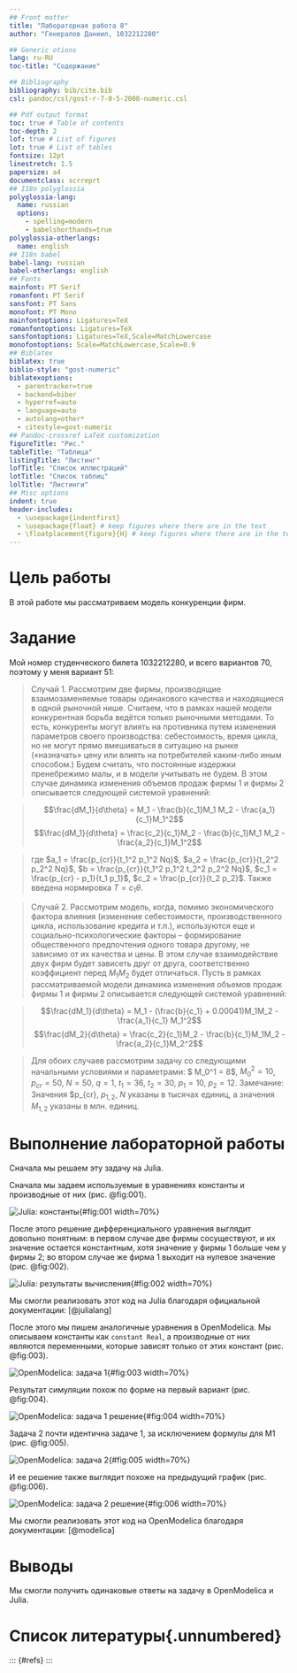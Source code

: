 ```yaml
---
## Front matter
title: "Лабораторная работа 8"
author: "Генералов Даниил, 1032212280"

## Generic otions
lang: ru-RU
toc-title: "Содержание"

## Bibliography
bibliography: bib/cite.bib
csl: pandoc/csl/gost-r-7-0-5-2008-numeric.csl

## Pdf output format
toc: true # Table of contents
toc-depth: 2
lof: true # List of figures
lot: true # List of tables
fontsize: 12pt
linestretch: 1.5
papersize: a4
documentclass: scrreprt
## I18n polyglossia
polyglossia-lang:
  name: russian
  options:
	- spelling=modern
	- babelshorthands=true
polyglossia-otherlangs:
  name: english
## I18n babel
babel-lang: russian
babel-otherlangs: english
## Fonts
mainfont: PT Serif
romanfont: PT Serif
sansfont: PT Sans
monofont: PT Mono
mainfontoptions: Ligatures=TeX
romanfontoptions: Ligatures=TeX
sansfontoptions: Ligatures=TeX,Scale=MatchLowercase
monofontoptions: Scale=MatchLowercase,Scale=0.9
## Biblatex
biblatex: true
biblio-style: "gost-numeric"
biblatexoptions:
  - parentracker=true
  - backend=biber
  - hyperref=auto
  - language=auto
  - autolang=other*
  - citestyle=gost-numeric
## Pandoc-crossref LaTeX customization
figureTitle: "Рис."
tableTitle: "Таблица"
listingTitle: "Листинг"
lofTitle: "Список иллюстраций"
lotTitle: "Список таблиц"
lolTitle: "Листинги"
## Misc options
indent: true
header-includes:
  - \usepackage{indentfirst}
  - \usepackage{float} # keep figures where there are in the text
  - \floatplacement{figure}{H} # keep figures where there are in the text
---
```


# Цель работы

В этой работе мы рассматриваем модель конкуренции фирм.

# Задание

Мой номер студенческого билета 1032212280, и всего вариантов 70, поэтому у меня вариант 51:

> Случай 1. Рассмотрим две фирмы, производящие взаимозаменяемые товары
> одинакового качества и находящиеся в одной рыночной нише. Считаем, что в рамках
> нашей модели конкурентная борьба ведётся только рыночными методами. То есть,
> конкуренты могут влиять на противника путем изменения параметров своего
> производства: себестоимость, время цикла, но не могут прямо вмешиваться в
> ситуацию на рынке («назначать» цену или влиять на потребителей каким-либо иным
> способом.) Будем считать, что постоянные издержки пренебрежимо малы, и в
> модели учитывать не будем. В этом случае динамика изменения объемов продаж
> фирмы 1 и фирмы 2 описывается следующей системой уравнений:

> $$\frac{dM_1}{d\theta} = M_1 - \frac{b}{c_1}M_1 M_2 - \frac{a_1}{c_1}M_1^2$$
> $$\frac{dM_1}{d\theta} = \frac{c_2}{c_1}M_2 - \frac{b}{c_1}M_1 M_2 - \frac{a_2}{c_1}M_1^2$$

> где $a_1 = \frac{p_{cr}}{t_1^2 p_1^2 Nq}$, $a_2 = \frac{p_{cr}}{t_2^2 p_2^2 Nq}$, 
> $b = \frac{p_{cr}}{t_1^2 p_1^2 t_2^2 p_2^2 Nq}$, $c_1 = \frac{p_{cr} - p_1}{t_1 p_1}$, $c_2 = \frac{p_{cr}}{t_2 p_2}$. Также введена нормировка $T=c_1\theta$.

> Случай 2. Рассмотрим модель, когда, помимо экономического фактора
> влияния (изменение себестоимости, производственного цикла, использование
> кредита и т.п.), используются еще и социально-психологические факторы –
> формирование общественного предпочтения одного товара другому, не зависимо от
> их качества и цены. В этом случае взаимодействие двух фирм будет зависеть друг
> от друга, соответственно коэффициент перед $M_1 M_2$ будет отличаться. Пусть в
> рамках рассматриваемой модели динамика изменения объемов продаж фирмы 1 и
> фирмы 2 описывается следующей системой уравнений:

> $$\frac{dM_1}{d\theta} = M_1 - (\frac{b}{c_1} + 0.00041)M_1M_2 - \frac{a_1}{c_1} M_1^2$$
> $$\frac{dM_2}{d\theta} = \frac{c_2}{c_1}M_2 - \frac{b}{c_1}M_1M_2 - \frac{a_2}{c_1}M_2^2$$

> Для обоих случаев рассмотрим задачу со следующими начальными условиями и параметрами:
> $ M_0^1 = 8$, $M_0^2 = 10$, $p_{cr} = 50$, $N=50$, $q=1$, $t_1=36$, $t_2=30$, $p_1=10$, $p_2 = 12$.
> Замечание: Значения $p_{cr}, $p_{1,2}$, $N$ указаны в тысячах единиц, а значения $M_{1,2}$ указаны в млн. единиц.

# Выполнение лабораторной работы

Сначала мы решаем эту задачу на Julia.

Сначала мы задаем используемые в уравнениях константы и производные от них (рис. @fig:001).

![Julia: константы](image/1.png){#fig:001 width=70%}


После этого решение дифференциального уравнения выглядит довольно понятным:
в первом случае две фирмы сосуществуют, и их значение остается константным,
хотя значение у фирмы 1 больше чем у фирмы 2;
во втором случае же фирма 1 выходит на нулевое значение (рис. @fig:002).

![Julia: результаты вычисления](image/2.png){#fig:002 width=70%}

Мы смогли реализовать этот код на Julia благодаря официальной документации: [@julialang]

После этого мы пишем аналогичные уравнения в OpenModelica.
Мы описываем константы как `constant Real`, а производные от них являются переменными, которые зависят только от этих констант (рис. @fig:003).

![OpenModelica: задача 1](image/3.png){#fig:003 width=70%}

Результат симуляции похож по форме на первый вариант (рис. @fig:004).

![OpenModelica: задача 1 решение](image/4.png){#fig:004 width=70%}

Задача 2 почти идентична задаче 1, за исключением формулы для M1 (рис. @fig:005).

![OpenModelica: задача 2](image/5.png){#fig:005 width=70%}

И ее решение также выглядит похоже на предыдущий график (рис. @fig:006).

![OpenModelica: задача 2 решение](image/6.png){#fig:006 width=70%}


Мы смогли реализовать этот код на OpenModelica благодаря документации: [@modelica]



# Выводы

Мы смогли получить одинаковые ответы на задачу в OpenModelica и Julia.

# Список литературы{.unnumbered}

::: {#refs}
:::
